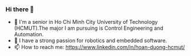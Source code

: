### Hi there 👋
- 🔭 I'm a senior in Ho Chi Minh City University of Technology (HCMUT).The major I am pursuing is Control Engineering and Automation.
- 🌱 I have a strong passion for robotics and embedded software.
- 📫 How to reach me: https://www.linkedin.com/in/hoan-duong-hcmut/

<!--
**hoantrau2/hoantrau2** is a ✨ _special_ ✨ repository because its `README.md` (this file) appears on your GitHub profile.

Here are some ideas to get you started:

- 
- 
- 👯 I’m looking to collaborate on ...
- 🤔 I’m looking for help with ...
- 💬 Ask me about ...
- 📫 How to reach me: ...
- 😄 Pronouns: ...
- ⚡ Fun fact: ...
-->
